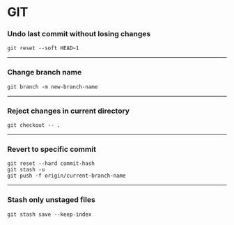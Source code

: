 # GIT

### Undo last commit without losing changes
```
git reset --soft HEAD~1
```

---

### Change branch name
```
git branch -m new-branch-name
```

---

### Reject changes in current directory
```
git checkout -- .
```

---

### Revert to specific commit
```
git reset --hard commit-hash
git stash -u
git push -f origin/current-branch-name
```

---

### Stash only unstaged files
```
git stash save --keep-index
```
